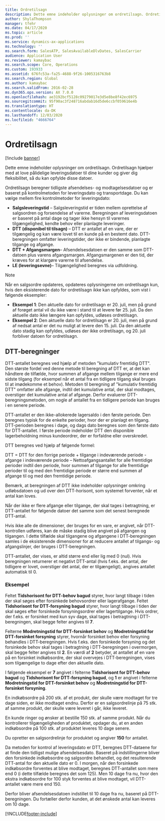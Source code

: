 ```yaml
---
title: Ordretilsagn
description: Dette emne indeholder oplysninger om ordretilsagn. Ordretilsagn hjælper med at love pålidelige leveringsdatoer til dine kunder og giver dig fleksibilitet, så du kan opfylde disse datoer.
author: ShylaThompson
manager: tfehr
ms.date: 04/17/2020
ms.topic: article
ms.prod: ''
ms.service: dynamics-ax-applications
ms.technology: ''
ms.search.form: SalesATP, SalesAvailableDlvDates, SalesCarrier
audience: Application User
ms.reviewer: kamaybac
ms.search.scope: Core, Operations
ms.custom: 193933
ms.assetid: 676fc53a-fa25-4688-9f26-1005316763b8
ms.search.region: Global
ms.author: kamaybac
ms.search.validFrom: 2016-02-28
ms.dyn365.ops.version: AX 7.0.0
ms.openlocfilehash: ae3192bcf5128c09279017e3d5e8be8f42ec6975
ms.sourcegitcommit: 95f90ac3f248716abdab16d5de6ccbf059616e4b
ms.translationtype: HT
ms.contentlocale: da-DK
ms.lasthandoff: 12/03/2020
ms.locfileid: "4666764"
---
```

# <a name="order-promising"></a>Ordretilsagn

[!include [banner](../includes/banner.md)]

Dette emne indeholder oplysninger om ordretilsagn. Ordretilsagn hjælper med at love pålidelige leveringsdatoer til dine kunder og giver dig fleksibilitet, så du kan opfylde disse datoer.

Ordretilsagn beregner tidligste afsendelses- og modtagelsesdatoer og er baseret på kontrolmetoden for leveringsdato og transportdage. Du kan vælge mellem fire kontrolmetoder for leveringsdato:

-   **Salgsleveringstid** – Salgsleveringstid er tiden mellem oprettelse af salgsordren og forsendelse af varerne. Beregningen af leveringsdatoen er baseret på antal dage og tager ikke hensyn til varernes tilgængelighed, kendte behov eller planlagte leveringer.
-   **DTT (disponibel til tilsagn)** – DTT er antallet af en vare, der er tilgængelig og kan være lovet til en kunde på en bestemt dato. DTT-beregningen omfatter leveringstider, der ikke er bindende, planlagte tilgange og afgange.
-   **DTT + Afgangsmargen**– Afsendelsesdatoen er den samme som DTT-datoen plus varens afgangsmargen. Afgangsmargenen er den tid, der kræves for at klargøre varerne til afsendelse.
-   **LE (leveringsevne)**– Tilgængelighed beregnes via udfoldning.

> [!NOTE]
> Når en salgsordre opdateres, opdateres oplysningerne om ordretilsagn kun, hvis den eksisterende dato for ordretilsagn ikke kan opfyldes, som vist i følgende eksempler:
> 
> - **Eksempel 1**: Den aktuelle dato for ordretilsagn er 20. juli, men på grund af forøget antal vil du ikke være i stand til at levere før 25. juli. Da den aktuelle dato ikke længere kan opfyldes, udløses ordretilsagn.
> -  **Eksempel 2**: Den aktuelle dato for ordretilsagn er 20. juli, men på grund af nedsat antal er det nu muligt at levere den 15. juli. Da den aktuelle dato stadig kan opfyldes, udløses der ikke ordretilsagn, og 20. juli forbliver datoen for ordretilsagn.

## <a name="atp-calculations"></a>DTT-beregninger
DTT-antallet beregnes ved hjælp af metoden "kumulativ fremtidig DTT". Den største fordel ved denne metode til beregning af DTT er, at det kan håndtere de tilfælde, hvor summen af afgange mellem tilgange er mere end sidste tilgang (for eksempel når et antal fra en tidligere tilgang skal bruges til at imødekomme et behov). Metoden til beregning af "kumulativ fremtidig DTT" omfatter alle afgange, indtil det kumulative antal, der skal modtages, overstiger det kumulative antal af afgange. Derfor evaluerer DTT-beregningsmetoden, om nogle af antallet fra en tidligere periode kan bruges i en senere periode.  

DTT-antallet er den ikke-allokerede lagersaldo i den første periode. Den beregnes typisk for de enkelte perioder, hvor der er planlagt en tilgang. DTT-perioden beregnes i dage, og dags dato beregnes som den første dato for DTT-antallet. I første periode indeholder DTT den disponible lagerbeholdning minus kundeordrer, der er forfaldne eller overskredet.  

DTT beregnes ved hjælp af følgende formel:  

DTT = DTT for den forrige periode + tilgange i indeværende periode - afgange i indeværende periode – Nettoafgangsantallet for alle fremtidige perioder indtil den periode, hvor summen af tilgange for alle fremtidige perioder til og med den fremtidige periode er større end summen af afgange til og med den fremtidige periode.  

Bemærk, at beregningen af DTT ikke indeholder oplysninger omkring udløbsdatoen og ud over den DTT-horisont, som systemet forventer, når et antal kan loves.

Når der ikke er flere afgange eller tilgange, der skal tages i betragtning, er DTT-antallet for følgende datoer det samme som det senest beregnede DTT-antal.  

Hvis ikke alle de dimensioner, der bruges for en vare, er angivet, når DTT-kontrollen udføres, kan de måske stadig blive angivet på afgangen og tilgangen. I dette tilfælde skal tilgangene og afgangene i DTT-beregningen samles i de eksisterende dimensioner for at reducere antallet af tilgangs- og afgangslinjer, der bruges i DTT-beregningen.  

DTT-antallet, der vises, er altid større end eller lig med 0 (nul). Hvis beregningen returnerer et negativt DTT-antal (hvis f.eks. det antal, der tidligere er lovet, overstiger det antal, der er tilgængeligt), angives antallet automatisk til 0.

### <a name="example"></a>Eksempel

Feltet **Tidshorisont for DTT-behov bagud** styrer, hvor langt tilbage i tiden der skal søges efter forsinkede behovsordrer eller lagerafgange. Feltet **Tidshorisont for DTT-forsyning bagud** styrer, hvor langt tilbage i tiden der skal søges efter forsinkede forsyningsordrer eller lagertilgange. Hvis ordrer, der f.eks. er forsinket med kun syv dage, skal tages i betragtning i DTT-beregningen, skal begge felter angives til **7**.  

Felterne **Modretningstid for DTT-forsinket behov** og **Modretningstid for DTT-forsinket forsyning** styrer, hvornår forsinket behov eller forsyning behandles i DTT-beregningen. Hvis f.eks. den forsinkede forsyning og det forsinkede behov skal tages i betragtning i DTT-beregningen i overmorgen, skal begge felter angives til **2**. En værdi af **2** betyder, at antallet af en vare på en forsinket indkøbsordre, der skal overvejes i DTT-beregningen, vises som tilgængelige to dage efter den aktuelle dato.  

I følgende eksempel er **7** angivet i felterne **Tidshorisont for DTT-behov bagud** og **Tidshorisont for DTT-forsyning bagud**, og **1** er angivet i felterne **Modretningstid for DTT-forsinket behov** og **Modretningstid for DTT-forsinket forsyning**.  

En indkøbsordre på 200 stk. af et produkt, der skulle være modtaget for tre dage siden, er ikke modtaget endnu. Derfor er en salgsordrelinje på 75 stk. af samme produkt, der skulle være leveret i går, ikke leveret.  

En kunde ringer og ønsker at bestille 150 stk. af samme produkt. Når du kontrollerer tilgængeligheden af produktet, opdager du, at en anden indkøbsordre på 100 stk. af produktet leveres 10 dage senere.  

Du opretter en salgsordrelinje for produktet og angiver **150** for antallet.  

Da metoden for kontrol af leveringsdato er DTT, beregnes DTT-dataene for at finde den tidligst mulige afsendelsesdato. Baseret på indstillingerne bliver den forsinkede indkøbsordre og salgsordre behandlet, og det resulterende DTT-antal for den aktuelle dato er 0. I morgen, når den forsinkede indkøbsordre forventes at blive modtaget, beregnes DTT-antallet som mere end 0 (i dette tilfælde beregnes det som 125). Men 10 dage fra nu, hvor den ekstra indkøbsordre for 100 styk forventes at blive modtaget, vil DTT-antallet være mere end 150.  

Derfor bliver afsendelsesdatoen indstillet til 10 dage fra nu, baseret på DTT-beregningen. Du fortæller derfor kunden, at det ønskede antal kan leveres om 10 dage.





[!INCLUDE[footer-include](../../includes/footer-banner.md)]